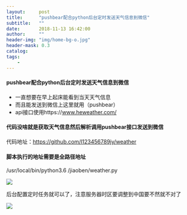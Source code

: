 ```yaml
---
layout:     post
title:      "pushbear配合python后台定时发送天气信息到微信"
subtitle:   ""
date:       2018-11-13 16:42:00
author:     ""
header-img: "img/home-bg-o.jpg"
header-mask: 0.3
catalog:
tags:
    -
---
```


#### pushbear配合python后台定时发送天气信息到微信

- 一直想要在早上起床能看到当天天气信息
- 而且能发送到微信上这里就用（pushbear）
- api接口使用https://www.heweather.com/

#### 代码没啥就是获取天气信息然后解析调用pushbear接口发送到微信

代码地址：https://github.com/l123456789jy/weather


#### 脚本执行的地址需要是全路径地址

/usr/local/bin/python3.6 /jiaoben/weather.py

![](https://ws1.sinaimg.cn/large/9f723435ly1fx6j7w8ymjj20xo04u0sq.jpg)

后台配置定时任务就可以了，注意服务器时区要调整到中国要不然就不对了

![](https://ws1.sinaimg.cn/large/9f723435ly1fx6iwrkwi9j20et0bfglx.jpg)





